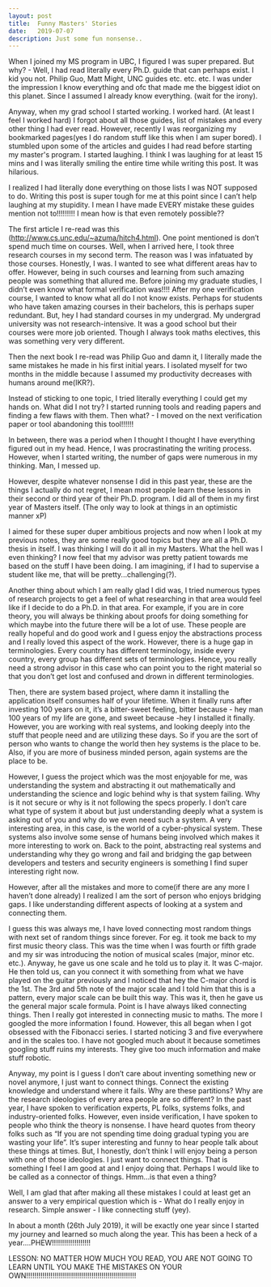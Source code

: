 ```yaml
---
layout: post
title:  Funny Masters' Stories
date:   2019-07-07
description: Just some fun nonsense..
---
```

When I joined my MS program in UBC, I figured I was super prepared. But why? - Well, I had read literally every Ph.D. guide that can perhaps exist. I kid you not. Philip Guo, Matt Might, UNC guides etc. etc. etc. I was under the impression I know everything and ofc that made me the biggest idiot on this planet. Since I assumed I already know everything. (wait for the irony).

Anyway, when my grad school I started working. I worked hard. (At least I feel I worked hard) I forgot about all those guides, list of mistakes and every other thing I had ever read. However, recently I was reorganizing my bookmarked pages(yes I do random stuff like this when I am super bored). I stumbled upon some of the articles and guides I had read before starting my master's program. I started laughing. I think I was laughing for at least 15 mins and I was literally smiling the entire time while writing this post. It was hilarious.

I realized I had literally done everything on those lists I was NOT supposed to do. Writing this post is super tough for me at this point since I can’t help laughing at my stupidity. I mean I have made EVERY mistake these guides mention not to!!!!!!!!! I mean how is that even remotely possible??

The first article I re-read was this (http://www.cs.unc.edu/~azuma/hitch4.html). One point mentioned is don’t spend much time on courses. Well, when I arrived here, I took three research courses in my second term. The reason was I was infatuated by those courses. Honestly, I was. I wanted to see what different areas hav to offer. However, being in such courses and learning from such amazing people was something that allured me. Before joining my graduate studies, I didn’t even know what formal verification was!!!! After my one verification course, I wanted to know what all do I not know exists. Perhaps for students who have taken amazing courses in their bachelors, this is perhaps super redundant. But, hey I had standard courses in my undergrad. My undergrad university was not research-intensive. It was a good school but their courses were more job oriented. Though I always took maths electives, this was something very very different.

Then the next book I re-read was Philip Guo and damn it, I literally made the same mistakes he made in his first initial years. I isolated myself for two months in the middle because I assumed my productivity decreases with humans around me(IKR?).

Instead of sticking to one topic, I tried literally everything I could get my hands on. What did I not try? I started running tools and reading papers and finding a few flaws with them. Then what? - I moved on the next verification paper or tool abandoning this tool!!!!!!

In between, there was a period when I thought I thought I have everything figured out in my head. Hence, I was procrastinating the writing process. However, when I started writing, the number of gaps were numerous in my thinking. Man, I messed up.

However, despite whatever nonsense I did in this past year, these are the things I actually do not regret, I mean most people learn these lessons in their second or third year of their Ph.D. program. I  did all of them in my first year of Masters itself. (The only way to look at  things in an optimistic manner xP)

I aimed for these super duper ambitious projects and now when I look at my previous notes, they are some really good topics but they are all a Ph.D. thesis in itself. I was thinking I will do it all in my Masters. What the hell was I even thinking? I now feel that my advisor was pretty patient towards me based on the stuff I have been doing. I am imagining, if I had to supervise a student like me, that will be pretty...challenging(?).

Another thing about which I am really glad I did was, I tried numerous types of research projects to get a feel of what researching in that area would feel like if I decide to do a Ph.D. in that area. For example, if you are in core theory, you will always be thinking about proofs for doing something for which maybe into the future there will be a lot of use. These people are really hopeful and do good work and I guess enjoy the abstractions process and I really loved this aspect of the work. However, there is a huge gap in terminologies. Every country has different terminology, inside every country, every group has different sets of terminologies. Hence, you really need a strong advisor in this case who can point you to the right material so that you don’t get lost and confused and drown in different terminologies.

Then, there are system based project, where damn it installing the application itself consumes half of your lifetime. When it finally runs after investing 100 years on it, it’s a bitter-sweet feeling, bitter because - hey man 100 years of my life are gone, and sweet because -hey I installed it finally. However, you are working with real systems, and looking deeply into the stuff that people need and are utilizing these days. So if you are the sort of person who wants to change the world then hey systems is the place to be. Also, if you are more of business minded person, again systems are the place to be.

However, I guess the project which was the most enjoyable for me, was understanding the system and abstracting it out mathematically and understanding the science and logic behind why is that system failing. Why is it not secure or why is it not following the specs properly. I don’t care what type of system it about but just understanding deeply what a system is asking out of you and why do we even need such a system. A very interesting area, in this case, is the world of a cyber-physical system. These systems also involve some sense of humans being involved which makes it more interesting to work on.  Back to the point, abstracting real systems and understanding why they go wrong and fail and bridging the gap between developers and testers and security engineers is something I find super interesting right now.

However, after all the mistakes and more to come(if there are any more I haven’t done already) I realized I am the sort of person who enjoys bridging gaps. I like understanding different aspects of looking at a system and connecting them.

I guess this was always me, I have loved connecting most random things with next set of random things since forever.
For eg. it took me back to my first music theory class. This was the time when I was fourth or fifth grade and my sir was introducing the notion of musical scales (major, minor etc. etc.). Anyway, he gave us one scale and he told us to play it. It was C-major. He then told us, can you connect it with something from what we have played on the guitar previously and I noticed that hey the C-major chord is the 1st. The 3rd and 5th note of the major scale and I told him that this is a pattern, every major scale can be built this way. This was it, then he gave us the general major scale formula. Point is I have always liked connecting things. Then I  really got interested in connecting music to maths. The more I googled the more information I found. However, this all began when I got obsessed with the Fibonacci series. I started noticing 3 and five everywhere and in the scales too. I have not googled much about it because sometimes googling stuff ruins my interests. They give too much information and make stuff robotic.

Anyway, my point is I guess I don’t care about inventing something new or novel anymore, I just want to connect things. Connect the existing knowledge and understand where it fails. Why are these partitions? Why are the research ideologies of every area people are so different? In the past year, I have spoken to verification experts, PL folks, systems folks, and industry-oriented folks. However, even inside verification, I have spoken to people who think the theory is nonsense. I have heard quotes from theory folks such as “If you are not spending time doing gradual typing you are wasting your life”. It’s super interesting and funny to hear people talk about these things at times. But, I honestly, don’t think I will enjoy being a person with one of those ideologies. I just want to connect things. That is something I feel I am good at and I enjoy doing that. Perhaps I would like to be called as a connector of things. Hmm…is that even a thing?

Well, I am glad that after making all these mistakes I could at least get an answer to a very empirical question which is - What do I really enjoy in research. Simple answer - I like connecting stuff (yey).


In about a month (26th July 2019), it will be exactly one year since I started my journey and learned so much along the year. This has been a heck of a year….PHEW!!!!!!!!!!!!!!!!!!!

LESSON: NO MATTER HOW MUCH YOU READ, YOU ARE NOT GOING TO LEARN UNTIL YOU MAKE THE MISTAKES ON YOUR OWN!!!!!!!!!!!!!!!!!!!!!!!!!!!!!!!!!!!!!!!!!!!!!!!!!!!!!!
